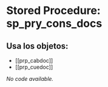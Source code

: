 # Stored Procedure: sp_pry_cons_docs

## Usa los objetos:
- [[prp_cabdoc]]
- [[prp_cuedoc]]

*No code available.*
